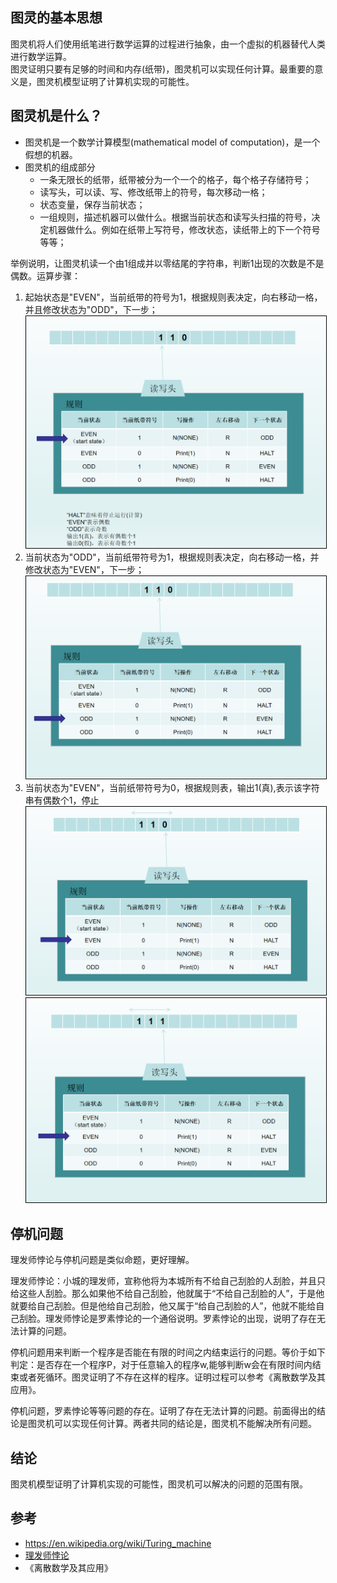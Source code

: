 
## 图灵的基本思想
图灵机将人们使用纸笔进行数学运算的过程进行抽象，由一个虚拟的机器替代人类进行数学运算。<br>
图灵证明只要有足够的时间和内存(纸带)，图灵机可以实现任何计算。最重要的意义是，图灵机模型证明了计算机实现的可能性。</br>
## 图灵机是什么？
- 图灵机是一个数学计算模型(mathematical model of computation)，是一个假想的机器。
- 图灵机的组成部分
    - 一条无限长的纸带，纸带被分为一个一个的格子，每个格子存储符号；
    - 读写头，可以读、写、修改纸带上的符号，每次移动一格；
    - 状态变量，保存当前状态；
    - 一组规则，描述机器可以做什么。根据当前状态和读写头扫描的符号，决定机器做什么。例如在纸带上写符号，修改状态，读纸带上的下一个符号等等；<br>

举例说明，让图灵机读一个由1组成并以零结尾的字符串，判断1出现的次数是不是偶数。运算步骤：<br>
1. 起始状态是"EVEN"，当前纸带的符号为1，根据规则表决定，向右移动一格，并且修改状态为"ODD"，下一步；<br>
<img src="../images/turing_1.png" width="500px" style="border:1px solid black"><br>
2. 当前状态为"ODD"，当前纸带符号为1，根据规则表决定，向右移动一格，并修改状态为"EVEN"，下一步；<br>
<img src="../images/turing_2.png" width="500px" style="border:1px solid black"><br>
3. 当前状态为"EVEN"，当前纸带符号为0，根据规则表，输出1(真),表示该字符串有偶数个1，停止<br>
<img src="../images/turing_3.png" width="500px" style="border:1px solid black"><br>
<img src="../images/turing_4.png" width="500px" style="border:1px solid black"><br>

## 停机问题
理发师悖论与停机问题是类似命题，更好理解。<br>

理发师悖论：小城的理发师，宣称他将为本城所有不给自己刮脸的人刮脸，并且只给这些人刮脸。那么如果他不给自己刮脸，他就属于“不给自己刮脸的人”，于是他就要给自己刮脸。但是他给自己刮脸，他又属于“给自己刮脸的人”，他就不能给自己刮脸。理发师悖论是罗素悖论的一个通俗说明。罗素悖论的出现，说明了存在无法计算的问题。<br>

停机问题用来判断一个程序是否能在有限的时间之内结束运行的问题。等价于如下判定：是否存在一个程序P，对于任意输入的程序w,能够判断w会在有限时间内结束或者死循环。图灵证明了不存在这样的程序。证明过程可以参考《离散数学及其应用》。

停机问题，罗素悖论等等问题的存在。证明了存在无法计算的问题。前面得出的结论是图灵机可以实现任何计算。两者共同的结论是，图灵机不能解决所有问题。


## 结论
图灵机模型证明了计算机实现的可能性，图灵机可以解决的问题的范围有限。

## 参考
- <https://en.wikipedia.org/wiki/Turing_machine>
- [理发师悖论](https://zh.wikipedia.org/wiki/%E7%90%86%E5%8F%91%E5%B8%88%E6%82%96%E8%AE%BA)
- 《离散数学及其应用》